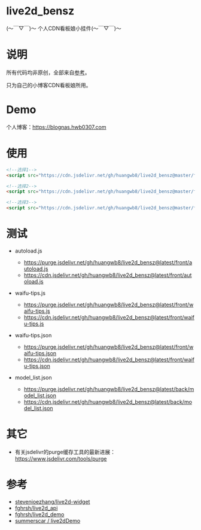 # live2d_bensz
 (～￣▽￣)～ 个人CDN看板娘小挂件(～￣▽￣)～ 

# 说明

所有代码均非原创，全部来自[参考](#参考)。

只为自己的小博客CDN看板娘所用。

# Demo

个人博客：https://blognas.hwb0307.com

# 使用

```html
<!--选择1-->
<script src="https://cdn.jsdelivr.net/gh/huangwb8/live2d_bensz@master/front/autoload.js"></script>

<!--选择2-->
<script src="https://cdn.jsdelivr.net/gh/huangwb8/live2d_bensz@master/front_live2d_demo/autoload.js"></script>

<!--选择3-->
<script src="https://cdn.jsdelivr.net/gh/huangwb8/live2d_bensz@master/front_live2d_demo/assets/autoload.js"></script>
```

# 测试

+ autoload.js
  + https://purge.jsdelivr.net/gh/huangwb8/live2d_bensz@latest/front/autoload.js
  + https://cdn.jsdelivr.net/gh/huangwb8/live2d_bensz@latest/front/autoload.js

+ waifu-tips.js
  + https://purge.jsdelivr.net/gh/huangwb8/live2d_bensz@latest/front/waifu-tips.js
  + https://cdn.jsdelivr.net/gh/huangwb8/live2d_bensz@latest/front/waifu-tips.js

+ waifu-tips.json
  + https://purge.jsdelivr.net/gh/huangwb8/live2d_bensz@latest/front/waifu-tips.json
  + https://cdn.jsdelivr.net/gh/huangwb8/live2d_bensz@latest/front/waifu-tips.json

+ model_list.json
  + https://purge.jsdelivr.net/gh/huangwb8/live2d_bensz@latest/back/model_list.json
  + https://cdn.jsdelivr.net/gh/huangwb8/live2d_bensz@latest/back/model_list.json


# 其它

+ 有关jsdelivr的purge缓存工具的最新进展：https://www.jsdelivr.com/tools/purge

# 参考

+ [stevenjoezhang/live2d-widget](https://github.com/stevenjoezhang)
+ [fghrsh/live2d_api](https://github.com/fghrsh/live2d_api)
+ [fghrsh/live2d_demo](https://github.com/fghrsh/live2d_demo)
+ [summerscar / live2dDemo](https://github.com/summerscar/live2dDemo)
